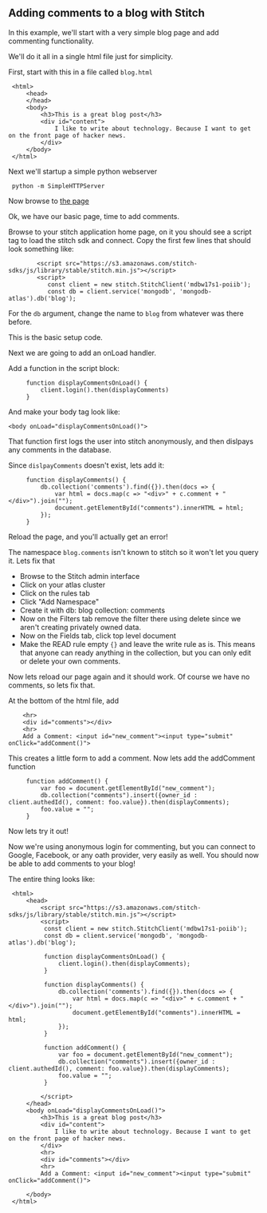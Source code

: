 Adding comments to a blog with Stitch
-------------

In this example, we'll start with a very simple blog page and add commenting functionality.

We'll do it all in a single html file just for simplicity.

First, start with this in a file called `blog.html`


     <html>
         <head>
         </head>
         <body>
             <h3>This is a great blog post</h3>
             <div id="content">
                 I like to write about technology. Because I want to get on the front page of hacker news.
             </div>
         </body>
     </html>

Next we'll startup a simple python webserver

     python -m SimpleHTTPServer

Now browse to [the page](http://localhost:8000/blog.html)

Ok, we have our basic page, time to add comments.

Browse to your stitch application home page, on it you should see a script tag to load the stitch sdk and connect.
Copy the first few lines that should look something like:

            <script src="https://s3.amazonaws.com/stitch-sdks/js/library/stable/stitch.min.js"></script>
            <script>
               const client = new stitch.StitchClient('mdbw17s1-poiib');
               const db = client.service('mongodb', 'mongodb-atlas').db('blog');

For the `db` argument, change the name to `blog` from whatever was there before.

This is the basic setup code.

Next we are going to add an onLoad handler.

Add a function in the script block:

         function displayCommentsOnLoad() {
             client.login().then(displayComments)
         }

And make your body tag look like:

    <body onLoad="displayCommentsOnLoad()">

That function first logs the user into stitch anonymously, and then dislpays any comments in the database.

Since `dislpayComments` doesn't exist, lets add it:

         function displayComments() {
             db.collection('comments').find({}).then(docs => {
                 var html = docs.map(c => "<div>" + c.comment + "</div>").join("");
                 document.getElementById("comments").innerHTML = html;
             });
         }

Reload the page, and you'll actually get an error!

The namespace `blog.comments` isn't known to stitch so it won't let you query it.
Lets fix that
* Browse to the Stitch admin interface
* Click on your atlas cluster
* Click on the rules tab
* Click "Add Namespace"
* Create it with db: blog collection: comments
* Now on the Filters tab remove the filter there using delete since we aren't creating privately owned data.
* Now on the Fields tab, click top level document
* Make the READ rule empty `{}` and leave the write rule as is. This means that anyone can ready anything in the collection, but you can only edit or delete your own comments.

Now lets reload our page again and it should work.
Of course we have no comments, so lets fix that.

At the bottom of the html file, add

        <hr>
        <div id="comments"></div>
        <hr>
        Add a Comment: <input id="new_comment"><input type="submit" onClick="addComment()">

This creates a little form to add a comment.
Now lets add the addComment function

         function addComment() {
             var foo = document.getElementById("new_comment");
             db.collection("comments").insert({owner_id : client.authedId(), comment: foo.value}).then(displayComments);
             foo.value = "";
         }

Now lets try it out!

Now we're using anonymous login for commenting, but you can connect to Google, Facebook, or any oath provider, very easily as well.
You should now be able to add comments to your blog!

The entire thing looks like:






     <html>
         <head>
             <script src="https://s3.amazonaws.com/stitch-sdks/js/library/stable/stitch.min.js"></script>
             <script>
              const client = new stitch.StitchClient('mdbw17s1-poiib');
              const db = client.service('mongodb', 'mongodb-atlas').db('blog');
     
              function displayCommentsOnLoad() {
                  client.login().then(displayComments);
              }
     
              function displayComments() {
                  db.collection('comments').find({}).then(docs => {
                      var html = docs.map(c => "<div>" + c.comment + "</div>").join("");
                      document.getElementById("comments").innerHTML = html;
                  });
              }
              
              function addComment() {
                  var foo = document.getElementById("new_comment");
                  db.collection("comments").insert({owner_id : client.authedId(), comment: foo.value}).then(displayComments);
                  foo.value = "";
              }
              
             </script>
         </head>
         <body onLoad="displayCommentsOnLoad()">
             <h3>This is a great blog post</h3>
             <div id="content">
                 I like to write about technology. Because I want to get on the front page of hacker news.
             </div>
             <hr>
             <div id="comments"></div>
             <hr>
             Add a Comment: <input id="new_comment"><input type="submit" onClick="addComment()">
                 
         </body>
     </html>
